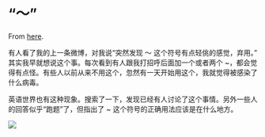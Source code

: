 # “～”

From [here](https://yinwang1.substack.com/p/20-06-02).

有人看了我的上一条微博，对我说“突然发现 ～ 这个符号有点轻佻的感觉，弃用。” 其实我早就想说这个事。每次看到有人跟我打招呼后面加一个或者两个 ~，都会觉得有点怪。有些人以前从来不用这个，忽然有一天开始用这个，我就觉得被感染了什么病毒。

英语世界也有这种现象。搜索了一下，发现已经有人讨论了这个事情。另外一些人的回答似乎“跑题”了，但指出了 ~ 这个符号的正确用法应该是在什么地方。

![](https://substackcdn.com/image/fetch/w_1456,c_limit,f_auto,q_auto:good,fl_progressive:steep/https%3A%2F%2Fbucketeer-e05bbc84-baa3-437e-9518-adb32be77984.s3.amazonaws.com%2Fpublic%2Fimages%2Fe5367b96-a3f9-4e53-bd02-7126f651f01c_1024x850.jpeg)
